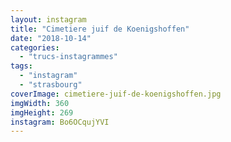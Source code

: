 ```yaml
---
layout: instagram
title: "Cimetiere juif de Koenigshoffen"
date: "2018-10-14"
categories: 
  - "trucs-instagrammes"
tags: 
  - "instagram"
  - "strasbourg"
coverImage: cimetiere-juif-de-koenigshoffen.jpg
imgWidth: 360
imgHeight: 269
instagram: Bo6OCqujYVI
---
```

